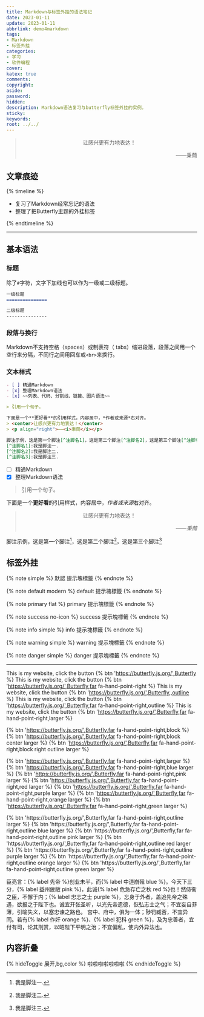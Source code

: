 ```yaml
---
title: Markdown与标签外挂的语法笔记
date: 2023-01-11
update: 2023-01-11
abbrlink: demo4markdown
tags:
- Markdown
- 标签外挂
categories:
- 学习
- 软件编程
cover:
katex: true
comments:
copyright:
aside: 
password:
hidden:
description: Markdown语法复习与butterfly标签外挂的实例。
sticky: 
keywords:
root: ../../
---
```


> <center>让感兴更有力地表达！</center>
> <p align="right">——秉蕳</p>
## 文章痕迹
{% timeline %}
<!-- timeline 2023-01-11-->
* 复习了Markdown经常忘记的语法
* 整理了把Butterfly主题的外挂标签

<!-- endtimeline -->
{% endtimeline %}

-----

## 基本语法
### 标题
除了`#`字符，文字下加线也可以作为一级或二级标题。
```md
一级标题
===============

二级标题
---------------
```
### 段落与换行
Markdown不支持空格（spaces）或制表符（ tabs）缩进段落，段落之间用一个空行来分隔，不同行之间用回车或`<br>`来换行。
### 文本样式
```md
- [ ] 精通Markdown
- [x] 整理Markdown语法
- [x] ~~列表、代码、分割线、链接、图片语法~~

> 引用一个句子。

下面是一个**更好看**的引用样式，内容居中，*作者或来源*右对齐。
> <center>让感兴更有力地表达！</center>
> <p align="right">——<i>秉蕳</i></p>

脚注示例，这是第一个脚注[^注脚名1]，这是第二个脚注[^注脚名2]，这是第三个脚注[^注脚名3]
[^注脚名1]:我是脚注一.
[^注脚名2]:我是脚注二.
[^注脚名3]:我是脚注三.


```
- [ ] 精通Markdown
- [x] 整理Markdown语法

> 引用一个句子。

下面是一个**更好看**的引用样式，内容居中，*作者或来源*右对齐。
> <center>让感兴更有力地表达！</center>
> <p align="right">——<i>秉蕳</i></p>

脚注示例，这是第一个脚注[^注脚名1]，这是第二个脚注[^注脚名2]，这是第三个脚注[^注脚名3]

[^注脚名1]:我是脚注一.
[^注脚名2]:我是脚注二.
[^注脚名3]:我是脚注三.

## 标签外挂
{% note simple %}
默認 提示塊標籤
{% endnote %}

{% note default modern %}
default 提示塊標籤
{% endnote %}

{% note primary flat %}
primary 提示塊標籤
{% endnote %}

{% note success no-icon %}
success 提示塊標籤
{% endnote %}

{% note info simple %}
info 提示塊標籤
{% endnote %}

{% note warning simple %}
warning 提示塊標籤
{% endnote %}

{% note danger simple %}
danger 提示塊標籤
{% endnote %}

-------

This is my website, click the button {% btn 'https://butterfly.js.org/',Butterfly %}
This is my website, click the button {% btn 'https://butterfly.js.org/',Butterfly,far fa-hand-point-right %}
This is my website, click the button {% btn 'https://butterfly.js.org/',Butterfly,,outline %}
This is my website, click the button {% btn 'https://butterfly.js.org/',Butterfly,far fa-hand-point-right,outline %}
This is my website, click the button {% btn 'https://butterfly.js.org/',Butterfly,far fa-hand-point-right,larger %}

{% btn 'https://butterfly.js.org/',Butterfly,far fa-hand-point-right,block %}
{% btn 'https://butterfly.js.org/',Butterfly,far fa-hand-point-right,block center larger %}
{% btn 'https://butterfly.js.org/',Butterfly,far fa-hand-point-right,block right outline larger %}

{% btn 'https://butterfly.js.org/',Butterfly,far fa-hand-point-right,larger %}
{% btn 'https://butterfly.js.org/',Butterfly,far fa-hand-point-right,blue larger %}
{% btn 'https://butterfly.js.org/',Butterfly,far fa-hand-point-right,pink larger %}
{% btn 'https://butterfly.js.org/',Butterfly,far fa-hand-point-right,red larger %}
{% btn 'https://butterfly.js.org/',Butterfly,far fa-hand-point-right,purple larger %}
{% btn 'https://butterfly.js.org/',Butterfly,far fa-hand-point-right,orange larger %}
{% btn 'https://butterfly.js.org/',Butterfly,far fa-hand-point-right,green larger %}

<div class="btn-center">
{% btn 'https://butterfly.js.org/',Butterfly,far fa-hand-point-right,outline larger %}
{% btn 'https://butterfly.js.org/',Butterfly,far fa-hand-point-right,outline blue larger %}
{% btn 'https://butterfly.js.org/',Butterfly,far fa-hand-point-right,outline pink larger %}
{% btn 'https://butterfly.js.org/',Butterfly,far fa-hand-point-right,outline red larger %}
{% btn 'https://butterfly.js.org/',Butterfly,far fa-hand-point-right,outline purple larger %}
{% btn 'https://butterfly.js.org/',Butterfly,far fa-hand-point-right,outline orange larger %}
{% btn 'https://butterfly.js.org/',Butterfly,far fa-hand-point-right,outline green larger %}
</div>

臣亮言：{% label 先帝 %}创业未半，而{% label 中道崩殂 blue %}。今天下三分，{% label 益州疲敝 pink %}，此诚{% label 危急存亡之秋 red %}也！然侍衞之臣，不懈于内；{% label 忠志之士 purple %}，忘身于外者，盖追先帝之殊遇，欲报之于陛下也。诚宜开张圣听，以光先帝遗德，恢弘志士之气；不宜妄自菲薄，引喻失义，以塞忠谏之路也。
宫中、府中，俱为一体；陟罚臧否，不宜异同。若有{% label 作奸 orange %}、{% label 犯科 green %}，及为忠善者，宜付有司，论其刑赏，以昭陛下平明之治；不宜偏私，使内外异法也。

## 内容折叠
{% hideToggle 展开,bg,color %}
啦啦啦啦啦啦啦
{% endhideToggle %}
